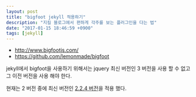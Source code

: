 ```yaml
---
layout: post
title: "bigfoot jekyll 적용하기"
description: "지킬 블로그에서 편하게 각주를 보는 플러그인을 다는 법"
date: "2017-01-15 18:46:59 +0900"
tags: [jekyll]
---
```


* http://www.bigfootjs.com/
* https://github.com/lemonmade/bigfoot

jekyll에서 bigfoot을 사용하기 위해서는 jquery 최신 버전인 3 버전을 사용 할 수 없고 그 이전 버전을 사용 해야 한다.

현재는 2 버전 중에 최신 버전인 [2.2.4 버전](https://blog.jquery.com/2016/05/20/jquery-1-12-4-and-2-2-4-released/)을 적용 했다.
